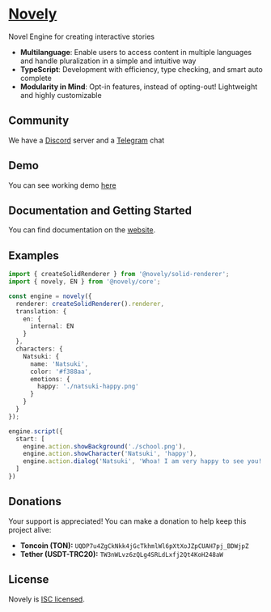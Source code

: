 # [Novely](https://novely.deno.dev)

Novel Engine for creating interactive stories

- **Multilanguage**: Enable users to access content in multiple languages and handle pluralization in a simple and intuitive way
- **TypeScript**: Development with efficiency, type checking, and smart auto complete
- **Modularity in Mind**: Opt-in features, instead of opting-out! Lightweight and highly customizable

## Community

We have a [Discord](https://discord.gg/h2U63hx4GR) server and a [Telegram](https://t.me/novelyjs) chat

## Demo

You can see working demo [here](https://novely-demo.deno.dev/)

## Documentation and Getting Started

You can find documentation on the [website](https://novely.deno.dev/guide/getting-started.html).

## Examples

```ts
import { createSolidRenderer } from '@novely/solid-renderer';
import { novely, EN } from '@novely/core';

const engine = novely({
  renderer: createSolidRenderer().renderer,
  translation: {
    en: {
      internal: EN
    }
  },
  characters: {
    Natsuki: {
      name: 'Natsuki',
      color: '#f388aa',
      emotions: {
        happy: './natsuki-happy.png'
      }
    }
  }
});

engine.script({
  start: [
    engine.action.showBackground('./school.png'),
    engine.action.showCharacter('Natsuki', 'happy'),
    engine.action.dialog('Natsuki', 'Whoa! I am very happy to see you!')
  ]
})
```

## Donations
Your support is appreciated! You can make a donation to help keep this project alive:

- **Toncoin (TON):** `UQDP7u4ZgCkNkk4jGcTkhmlWl6pXtXoJZpCUAH7pj_BDWjpZ`
- **Tether (USDT-TRC20):** `TW3nWLvz6zQLg4SRLdLxfj2Qt4KoH248aW`

## License

Novely is [ISC licensed](https://github.com/yhdgms1/novely/blob/main/license).
